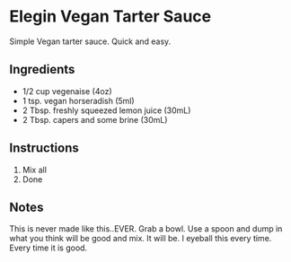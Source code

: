 # Elegin Vegan Tarter Sauce

Simple Vegan tarter sauce. Quick and easy.

## Ingredients

- 1/2 cup vegenaise (4oz)
- 1 tsp. vegan horseradish (5ml)
- 2 Tbsp. freshly squeezed lemon juice (30mL)
- 2 Tbsp. capers and some brine (30mL)

## Instructions

1. Mix all
2. Done

## Notes

This is never made like this..EVER. Grab a bowl. Use a spoon and dump in
what you think will be good and mix. It will be. I eyeball this every
time. Every time it is good.
